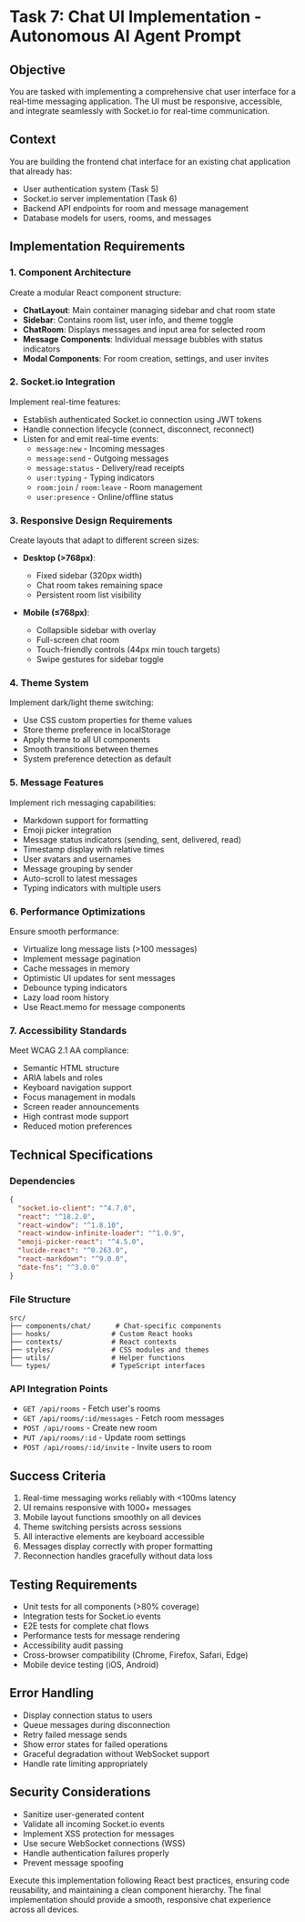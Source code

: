 # Task 7: Chat UI Implementation - Autonomous AI Agent Prompt

## Objective
You are tasked with implementing a comprehensive chat user interface for a real-time messaging application. The UI must be responsive, accessible, and integrate seamlessly with Socket.io for real-time communication.

## Context
You are building the frontend chat interface for an existing chat application that already has:
- User authentication system (Task 5)
- Socket.io server implementation (Task 6)
- Backend API endpoints for room and message management
- Database models for users, rooms, and messages

## Implementation Requirements

### 1. Component Architecture
Create a modular React component structure:
- **ChatLayout**: Main container managing sidebar and chat room state
- **Sidebar**: Contains room list, user info, and theme toggle
- **ChatRoom**: Displays messages and input area for selected room
- **Message Components**: Individual message bubbles with status indicators
- **Modal Components**: For room creation, settings, and user invites

### 2. Socket.io Integration
Implement real-time features:
- Establish authenticated Socket.io connection using JWT tokens
- Handle connection lifecycle (connect, disconnect, reconnect)
- Listen for and emit real-time events:
  - `message:new` - Incoming messages
  - `message:send` - Outgoing messages
  - `message:status` - Delivery/read receipts
  - `user:typing` - Typing indicators
  - `room:join` / `room:leave` - Room management
  - `user:presence` - Online/offline status

### 3. Responsive Design Requirements
Create layouts that adapt to different screen sizes:
- **Desktop (>768px)**:
  - Fixed sidebar (320px width)
  - Chat room takes remaining space
  - Persistent room list visibility
  
- **Mobile (≤768px)**:
  - Collapsible sidebar with overlay
  - Full-screen chat room
  - Touch-friendly controls (44px min touch targets)
  - Swipe gestures for sidebar toggle

### 4. Theme System
Implement dark/light theme switching:
- Use CSS custom properties for theme values
- Store theme preference in localStorage
- Apply theme to all UI components
- Smooth transitions between themes
- System preference detection as default

### 5. Message Features
Implement rich messaging capabilities:
- Markdown support for formatting
- Emoji picker integration
- Message status indicators (sending, sent, delivered, read)
- Timestamp display with relative times
- User avatars and usernames
- Message grouping by sender
- Auto-scroll to latest messages
- Typing indicators with multiple users

### 6. Performance Optimizations
Ensure smooth performance:
- Virtualize long message lists (>100 messages)
- Implement message pagination
- Cache messages in memory
- Optimistic UI updates for sent messages
- Debounce typing indicators
- Lazy load room history
- Use React.memo for message components

### 7. Accessibility Standards
Meet WCAG 2.1 AA compliance:
- Semantic HTML structure
- ARIA labels and roles
- Keyboard navigation support
- Focus management in modals
- Screen reader announcements
- High contrast mode support
- Reduced motion preferences

## Technical Specifications

### Dependencies
```json
{
  "socket.io-client": "^4.7.0",
  "react": "^18.2.0",
  "react-window": "^1.8.10",
  "react-window-infinite-loader": "^1.0.9",
  "emoji-picker-react": "^4.5.0",
  "lucide-react": "^0.263.0",
  "react-markdown": "^9.0.0",
  "date-fns": "^3.0.0"
}
```

### File Structure
```
src/
├── components/chat/      # Chat-specific components
├── hooks/               # Custom React hooks
├── contexts/            # React contexts
├── styles/              # CSS modules and themes
├── utils/               # Helper functions
└── types/               # TypeScript interfaces
```

### API Integration Points
- `GET /api/rooms` - Fetch user's rooms
- `GET /api/rooms/:id/messages` - Fetch room messages
- `POST /api/rooms` - Create new room
- `PUT /api/rooms/:id` - Update room settings
- `POST /api/rooms/:id/invite` - Invite users to room

## Success Criteria
1. Real-time messaging works reliably with <100ms latency
2. UI remains responsive with 1000+ messages
3. Mobile layout functions smoothly on all devices
4. Theme switching persists across sessions
5. All interactive elements are keyboard accessible
6. Messages display correctly with proper formatting
7. Reconnection handles gracefully without data loss

## Testing Requirements
- Unit tests for all components (>80% coverage)
- Integration tests for Socket.io events
- E2E tests for complete chat flows
- Performance tests for message rendering
- Accessibility audit passing
- Cross-browser compatibility (Chrome, Firefox, Safari, Edge)
- Mobile device testing (iOS, Android)

## Error Handling
- Display connection status to users
- Queue messages during disconnection
- Retry failed message sends
- Show error states for failed operations
- Graceful degradation without WebSocket support
- Handle rate limiting appropriately

## Security Considerations
- Sanitize user-generated content
- Validate all incoming Socket.io events
- Implement XSS protection for messages
- Use secure WebSocket connections (WSS)
- Handle authentication failures properly
- Prevent message spoofing

Execute this implementation following React best practices, ensuring code reusability, and maintaining a clean component hierarchy. The final implementation should provide a smooth, responsive chat experience across all devices.